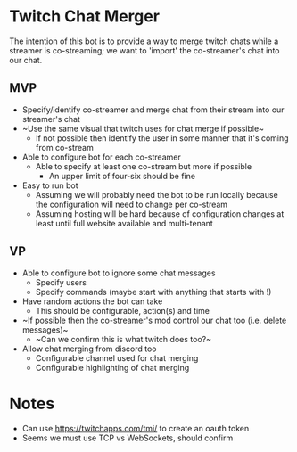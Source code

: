 # Twitch Chat Merger

The intention of this bot is to provide a way to merge twitch chats while a streamer is co-streaming; we want to 'import' the co-streamer's chat into our chat.

## MVP

* Specify/identify co-streamer and merge chat from their stream into our streamer's chat
* ~Use the same visual that twitch uses for chat merge if possible~
    * If not possible then identify the user in some manner that it's coming from co-stream
* Able to configure bot for each co-streamer
    * Able to specify at least one co-stream but more if possible
        * An upper limit of four-six should be fine
* Easy to run bot
    * Assuming we will probably need the bot to be run locally because the configuration will need to change per co-stream
    * Assuming hosting will be hard because of configuration changes at least until full website available and multi-tenant

## VP

* Able to configure bot to ignore some chat messages
    * Specify users
    * Specify commands (maybe start with anything that starts with !)
* Have random actions the bot can take
    * This should be configurable, action(s) and time
* ~If possible then the co-streamer's mod control our chat too (i.e. delete messages)~
    * ~Can we confirm this is what twitch does too?~
* Allow chat merging from discord too
    * Configurable channel used for chat merging
    * Configurable highlighting of chat merging

# Notes

* Can use https://twitchapps.com/tmi/ to create an oauth token
* Seems we must use TCP vs WebSockets, should confirm
